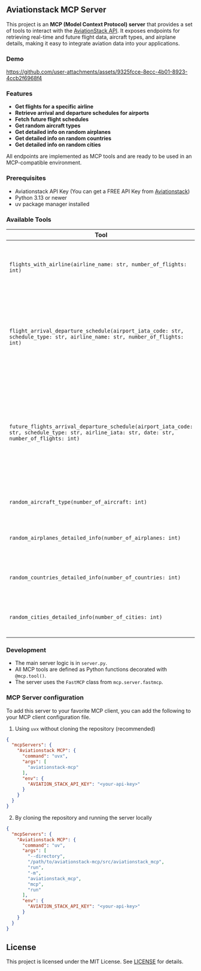 ## Aviationstack MCP Server

This project is an **MCP (Model Context Protocol) server** that provides a set of tools to interact with the [AviationStack API](https://aviationstack.com/). It exposes endpoints for retrieving real-time and future flight data, aircraft types, and airplane details, making it easy to integrate aviation data into your applications.

### Demo

https://github.com/user-attachments/assets/9325fcce-8ecc-4b01-8923-4ccb2f6968f4

### Features

- **Get flights for a specific airline**
- **Retrieve arrival and departure schedules for airports**
- **Fetch future flight schedules**
- **Get random aircraft types**
- **Get detailed info on random airplanes**
- **Get detailed info on random countries**
- **Get detailed info on random cities**

All endpoints are implemented as MCP tools and are ready to be used in an MCP-compatible environment.

### Prerequisites

- Aviationstack API Key (You can get a FREE API Key from [Aviationstack](https://aviationstack.com/signup/free))
- Python 3.13 or newer
- uv package manager installed

### Available Tools

| Tool | Description | Parameters |
|------|-------------|------------|
| `flights_with_airline(airline_name: str, number_of_flights: int)` | Get a random sample of flights for a specific airline. | - **`airline_name`**: Name of the airline (e.g., "Delta Air Lines")<br> - **`number_of_flights`**: Number of flights to return |
| `flight_arrival_departure_schedule(airport_iata_code: str, schedule_type: str, airline_name: str, number_of_flights: int)` | Get arrival or departure schedules for a given airport and airline. | - **`airport_iata_code`**: IATA code of the airport (e.g., "JFK")<br> - **`schedule_type`**: "arrival" or "departure"<br> - **`airline_name`**: Name of the airline<br> - **`number_of_flights`**: Number of flights to return |
| `future_flights_arrival_departure_schedule(airport_iata_code: str, schedule_type: str, airline_iata: str, date: str, number_of_flights: int)` | Get future scheduled flights for a given airport, airline, and date. | - **`airport_iata_code`** : IATA code of the airport<br> - **`schedule_type`**: "arrival" or "departure"<br> - **`airline_iata`**: IATA code of the airline (e.g., "DL" for Delta)<br> - **`date`**: Date in `YYYY-MM-DD` format<br> - **`number_of_flights`**: Number of flights to return |
| `random_aircraft_type(number_of_aircraft: int)` | Get random aircraft types. | - **`number_of_aircraft`**: Number of aircraft types to return |
| `random_airplanes_detailed_info(number_of_airplanes: int)` | Get detailed info on random airplanes. | - **`number_of_airplanes`**: Number of airplanes to return |
| `random_countries_detailed_info(number_of_countries: int)` | Get detailed info on random countries. | - **`number_of_countries`**: Number of countries to return |
| `random_cities_detailed_info(number_of_cities: int)` | Get detailed info on random cities. | - **`number_of_cities`**: Number of cities to return |

### Development

- The main server logic is in `server.py`.
- All MCP tools are defined as Python functions decorated with `@mcp.tool()`.
- The server uses the `FastMCP` class from `mcp.server.fastmcp`.

### MCP Server configuration

To add this server to your favorite MCP client, you can add the following to your MCP client configuration file.

1. Using `uvx` without cloning the repository (recommended)

```json
{
  "mcpServers": {
    "Aviationstack MCP": {
      "command": "uvx",
      "args": [
        "aviationstack-mcp"
      ],
      "env": {
        "AVIATION_STACK_API_KEY": "<your-api-key>"
      }
    }
  }
}
```

2. By cloning the repository and running the server locally

```json
{
  "mcpServers": {
    "Aviationstack MCP": {
      "command": "uv",
      "args": [
        "--directory",
        "/path/to/aviationstack-mcp/src/aviationstack_mcp",
        "run",
        "-m",
        "aviationstack_mcp",
        "mcp",
        "run"
      ],
      "env": {
        "AVIATION_STACK_API_KEY": "<your-api-key>"
      }
    }
  }
}
```

## License

This project is licensed under the MIT License. See [LICENSE](LICENSE) for details.
